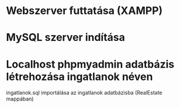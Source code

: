 # Webszerver futtatása (XAMPP)  
# MySQL szerver indítása  
# Localhost phpmyadmin adatbázis létrehozása ingatlanok néven  
ingatlanok.sql importálása az ingatlanok adatbázisba (RealEstate mappában)
